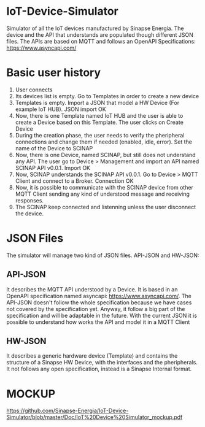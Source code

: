 # IoT-Device-Simulator

Simulator of all the IoT devices manufactured by Sinapse Energía. 
The device and the API that understands are populated though different JSON files. 
The APIs are based on MQTT and follows an OpenAPI Specifications: https://www.asyncapi.com/

# Basic user history

1. User connects
2. Its devices list is empty. Go to Templates in order to create a new device
3. Templates is empty. Import a JSON that model a HW Device (For example IoT HUB). JSON import OK
4. Now, there is one Template named IoT HUB and the user is able to create a Device based on this Template. The user clicks on Create Device
5. During the creation phase, the user needs to verify the pheripheral connections and change them if needed (enabled, idle, error). Set the name of the Device to SCINAP
6. Now, there is one Device, named SCINAP, but still does not understand any API. The user go to Device > Management and import an API named SCINAP API v0.0.1. Import OK
7. Now, SCINAP understands the SCINAP API v0.0.1. Go to Device > MQTT Client and connect to a Broker. Connection OK
8. Now, it is possible to communicate with the SCINAP device from other MQTT Client sending any kind of understood message and receiving responses. 
9. The SCINAP keep connected and listenning unless the user disconnect the device.

# JSON Files

The simulator will manage two kind of JSON files. API-JSON and HW-JSON:

## API-JSON

It describes the MQTT API understood by a Device. It is based in an OpenAPI specification named asyncapi: https://www.asyncapi.com/. The API-JSON doesn't follow the whole specification because we have cases not covered by the specification yet. Anyway, it follow a big part of the specification and will be adaptable in the future. With the current JSON it is possible to understand how works the API and model it in a MQTT Client

## HW-JSON

It describes a generic hardware device (Template) and contains the structure of a Sinapse HW Device, with the interfaces and the pheripherals. It not follows any open specification, instead is a Sinapse Internal format.

# MOCKUP

https://github.com/Sinapse-Energia/IoT-Device-Simulator/blob/master/Doc/IoT%20Device%20Simulator_mockup.pdf

